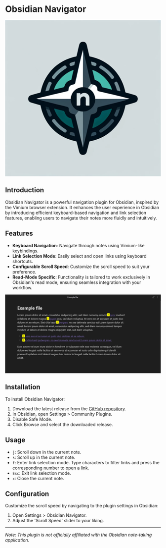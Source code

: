 
# Obsidian Navigator

![Obsidian Navigator Icon](ressources/obsidian-navigator-icon.png)

## Introduction
Obsidian Navigator is a powerful navigation plugin for Obsidian, inspired by the Vimium browser extension. It enhances the user experience in Obsidian by introducing efficient keyboard-based navigation and link selection features, enabling users to navigate their notes more fluidly and intuitively.

## Features
- **Keyboard Navigation**: Navigate through notes using Vimium-like keybindings.
- **Link Selection Mode**: Easily select and open links using keyboard shortcuts.
- **Configurable Scroll Speed**: Customize the scroll speed to suit your preference.
- **Read-Mode Specific**: Functionality is tailored to work exclusively in Obsidian's read mode, ensuring seamless integration with your workflow.

![Screenshot showing the link selection feature](ressources/screenshot1.PNG)

## Installation
To install Obsidian Navigator:
1. Download the latest release from the [GitHub repository](#).
2. In Obsidian, open Settings > Community Plugins.
3. Disable Safe Mode.
4. Click Browse and select the downloaded release.

## Usage
- `j`: Scroll down in the current note.
- `k`: Scroll up in the current note.
- `f`: Enter link selection mode. Type characters to filter links and press the corresponding number to open a link.
- `Esc`: Exit link selection mode.
- `x`: Close the current note.

## Configuration
Customize the scroll speed by navigating to the plugin settings in Obsidian:
1. Open Settings > Obsidian Navigator.
2. Adjust the 'Scroll Speed' slider to your liking.

---

*Note: This plugin is not officially affiliated with the Obsidian note-taking application.*
